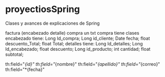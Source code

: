 # proyectiosSpring
Clases y avances de explicaciones de Spring

factura (encabezado detalle)
compra 
un txt 
compra tiene clases
encabezado tiene:
Long Id_compra;
Long id_cliente;
Date fecha;
float descuento_Total;
float Total;
detalles tiene:
Long Id_detalles;
Long Id_encabezado;
float descuento;
Long id_producto;
int cantidad;
float subtotal;



th:field="*{id}" th:field="*{nombre}" th:field="*{apellido}" th:field="*{correo}" th:field="*{fecha}"




